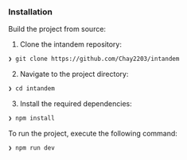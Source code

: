 ###  Installation

Build the project from source:

1. Clone the intandem repository:
```sh
❯ git clone https://github.com/Chay2203/intandem
```

2. Navigate to the project directory:
```sh
❯ cd intandem
```

3. Install the required dependencies:
```sh
❯ npm install
```
To run the project, execute the following command:

```sh
❯ npm run dev
```
